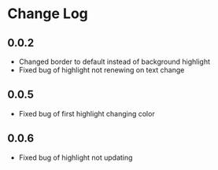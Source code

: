 # Change Log

## 0.0.2

- Changed border to default instead of background highlight
- Fixed bug of highlight not renewing on text change

## 0.0.5

- Fixed bug of first highlight changing color

## 0.0.6

- Fixed bug of highlight not updating
